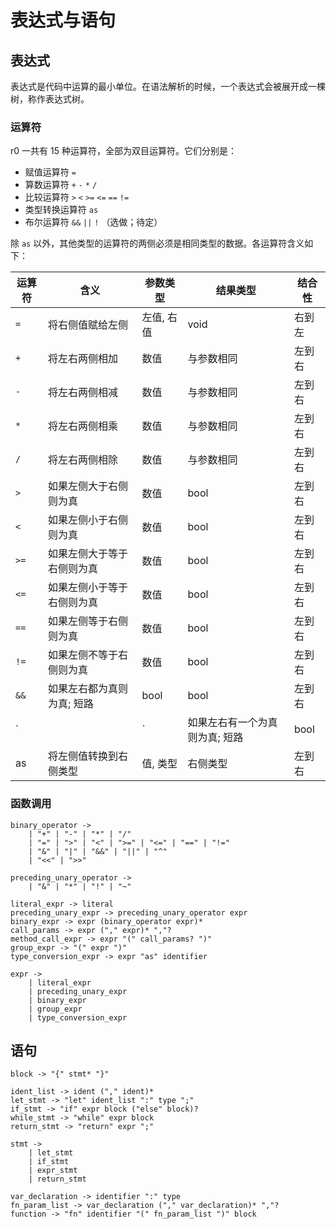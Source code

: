 # 表达式与语句

## 表达式

表达式是代码中运算的最小单位。在语法解析的时候，一个表达式会被展开成一棵树，称作表达式树。

### 运算符

r0 一共有 15 种运算符，全部为双目运算符。它们分别是：

- 赋值运算符 `=`
- 算数运算符 `+` `-` `*` `/`
- 比较运算符 `>` `<` `>=` `<=` `==` `!=`
- 类型转换运算符 `as`
- 布尔运算符 `&&` `||` `!` （选做；待定）
<!-- - 按位运算符 `&` `|` `^` `>>` `<<` `~` （选做；待定） -->

<!-- 其中， `*` `&` 还可以作为前置单目运算符作为解引用、取引用使用（选做；待定）。 -->

除 `as` 以外，其他类型的运算符的两侧必须是相同类型的数据。各运算符含义如下：

| 运算符 | 含义                           | 参数类型   | 结果类型   | 结合性 |
| ------ | ------------------------------ | ---------- | ---------- | ------ |
| `=`    | 将右侧值赋给左侧               | 左值, 右值 | void       | 右到左 |
| `+`    | 将左右两侧相加                 | 数值       | 与参数相同 | 左到右 |
| `-`    | 将左右两侧相减                 | 数值       | 与参数相同 | 左到右 |
| `*`    | 将左右两侧相乘                 | 数值       | 与参数相同 | 左到右 |
| `/`    | 将左右两侧相除                 | 数值       | 与参数相同 | 左到右 |
| `>`    | 如果左侧大于右侧则为真         | 数值       | bool       | 左到右 |
| `<`    | 如果左侧小于右侧则为真         | 数值       | bool       | 左到右 |
| `>=`   | 如果左侧大于等于右侧则为真     | 数值       | bool       | 左到右 |
| `<=`   | 如果左侧小于等于右侧则为真     | 数值       | bool       | 左到右 |
| `==`   | 如果左侧等于右侧则为真         | 数值       | bool       | 左到右 |
| `!=`   | 如果左侧不等于右侧则为真       | 数值       | bool       | 左到右 |
| `&&`   | 如果左右都为真则为真; 短路     | bool       | bool       | 左到右 |
| `||`   | 如果左右有一个为真则为真; 短路 | bool       | bool       | 左到右 |
| as     | 将左侧值转换到右侧类型         | 值, 类型   | 右侧类型   | 左到右 |

<!-- &#124; -->

### 函数调用

```
binary_operator ->
    | "+" | "-" | "*" | "/" 
    | "=" | ">" | "<" | ">=" | "<=" | "==" | "!="
    | "&" | "|" | "&&" | "||" | "^" 
    | "<<" | ">>" 

preceding_unary_operator ->
    | "&" | "*" | "!" | "~"

literal_expr -> literal
preceding_unary_expr -> preceding_unary_operator expr
binary_expr -> expr (binary_operator expr)*
call_params -> expr ("," expr)* ","?
method_call_expr -> expr "(" call_params? ")"
group_expr -> "(" expr ")"
type_conversion_expr -> expr "as" identifier

expr -> 
    | literal_expr
    | preceding_unary_expr
    | binary_expr
    | group_expr
    | type_conversion_expr
```

## 语句

```
block -> "{" stmt* "}"

ident_list -> ident ("," ident)*
let_stmt -> "let" ident_list ":" type ";"
if_stmt -> "if" expr block ("else" block)?
while_stmt -> "while" expr block
return_stmt -> "return" expr ";"

stmt ->
    | let_stmt
    | if_stmt
    | expr_stmt
    | return_stmt

var_declaration -> identifier ":" type
fn_param_list -> var_declaration ("," var_declaration)* ","?
function -> "fn" identifier "(" fn_param_list ")" block
```
